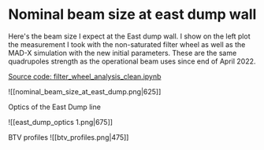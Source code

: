 # Nominal beam size at east dump wall

Here's the beam size I expect at the East dump wall. I show on the left plot the measurement I took with the non-saturated filter wheel as well as the MAD-X simulation with the new initial parameters. These are the same quadrupoles strength as the operational beam uses since end of April 2022.

[Source code: filter_wheel_analysis_clean.ipynb](https://gitlab.cern.ch/eljohnso/quad-scan-east/-/blob/master/filter_wheel_analysis_clean.ipynb)

![[nominal_beam_size_at_east_dump.png|625]]

Optics of the East Dump line

![[east_dump_optics 1.png|675]]

BTV profiles
![[btv_profiles.png|475]]